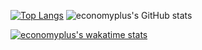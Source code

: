   <br><br>

[![Top Langs](https://github-readme-stats.vercel.app/api/top-langs/?username=economyplusdev&layout=compact)](https://github.com/economyplusdev/github-readme-stats)
![economyplus's GitHub stats](https://github-readme-stats.vercel.app/api?username=economyplusdev&hide=contribs,prs&theme=tokyonight)

[![economyplus's wakatime stats](https://github-readme-stats.vercel.app/api/wakatime?username=economyplusdev)](https://github.com/economyplusdev/github-readme-stats)


